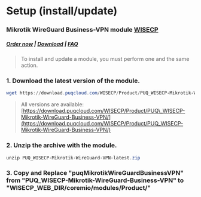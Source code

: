 # Setup (install/update)

### Mikrotik WireGuard Business-VPN module **[WISECP](https://puqcloud.com/link.php?id=78)** 

##### [Order now](https://puqcloud.com/index.php?rp=/store/wisecp-module-mikrotik-wireguard-business-vpn) | [Download](https://download.puqcloud.com/WISECP/Product/PUQ_WISECP-Mikrotik-WireGuard-Business-VPN/) | [FAQ](https://faq.puqcloud.com/)

>To install and update a module, you must perform one and the same action.  

### 1. Download the latest version of the module.

```Powershell
wget https://download.puqcloud.com/WISECP/Product/PUQ_WISECP-Mikrotik-WireGuard-Business-VPN/PUQ_WISECP-Mikrotik-WireGuard-Business-VPN-latest.zip
```

>All versions are available: [https://download.puqcloud.com/WISECP/Product/PUQ\_WISECP-Mikrotik-WireGuard-Business-VPN/](https://download.puqcloud.com/WISECP/Product/PUQ_WISECP-Mikrotik-WireGuard-Business-VPN/)  

### 2. Unzip the archive with the module.

```Powershell
unzip PUQ_WISECP-Mikrotik-WireGuard-VPN-latest.zip
```  

### 3. Copy and Replace "puqMikrotikWireGuardBusinessVPN" from "PUQ\_WISECP-Mikrotik-WireGuard-Business-VPN" to "WISECP\_WEB\_DIR/coremio/modules/Product/"